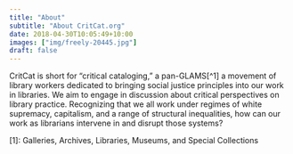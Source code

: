 ```yaml
---
title: "About"
subtitle: "About CritCat.org"
date: 2018-04-30T10:05:49+10:00
images: ["img/freely-20445.jpg"]
draft: false
---
```


CritCat is short for “critical cataloging,” a pan-GLAMS[^1] a movement of library workers dedicated to bringing social justice principles into our work in libraries. We aim to engage in discussion about critical perspectives on library practice. Recognizing that we all work under regimes of white supremacy, capitalism, and a range of structural inequalities, how can our work as librarians intervene in and disrupt those systems?

[1]: Galleries, Archives, Libraries, Museums, and Special Collections